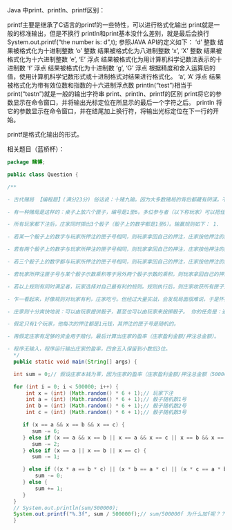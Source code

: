 Java 中print、println、printf区别：

printf主要是继承了C语言的printf的一些特性，可以进行格式化输出 
print就是一般的标准输出，但是不换行 
println和print基本没什么差别，就是最后会换行 
System.out.printf(“the number is: d”,t); 
参照JAVA API的定义如下： 
‘d’ 整数 结果被格式化为十进制整数 
‘o’ 整数 结果被格式化为八进制整数 
‘x’, ‘X’ 整数 结果被格式化为十六进制整数 
‘e’, ‘E’ 浮点 结果被格式化为用计算机科学记数法表示的十进制数 
‘f’ 浮点 结果被格式化为十进制数 
‘g’, ‘G’ 浮点 根据精度和舍入运算后的值，使用计算机科学记数形式或十进制格式对结果进行格式化。 
‘a’, ‘A’ 浮点 结果被格式化为带有效位数和指数的十六进制浮点数 
println(“test”)相当于print(“testn”)就是一般的输出字符串 
print、println、printf的区别 
print将它的参数显示在命令窗口，并将输出光标定位在所显示的最后一个字符之后。 
println 将它的参数显示在命令窗口，并在结尾加上换行符，将输出光标定位在下一行的开始。

printf是格式化输出的形式。

相关题目（蓝桥杯）：

```java
package 赌博;

public class Question {

/**

- 古代赌局 【编程题】(满分23分) 俗话说：十赌九输。因为大多数赌局的背后都藏有阴谋。不过也不尽然，有些赌局背后藏有的是：“阳谋”。

- 有一种赌局是这样的：桌子上放六个匣子，编号是1至6。多位参与者（以下称玩家）可以把任意数量的钱押在某个编号的匣子上。

- 所有玩家都下注后，庄家同时掷出3个骰子（骰子上的数字都是1至6）。输赢规则如下： 1.

- 若某一个骰子上的数字与玩家所押注的匣子号相同，则玩家拿回自己的押注，庄家按他押注的数目赔付（即1比1的赔率）。 2.

- 若有两个骰子上的数字与玩家所押注的匣子号相同，则玩家拿回自己的押注，庄家按他押注的数目的2倍赔付（即1比2的赔率）。 3.

- 若三个骰子上的数字都与玩家所押注的匣子号相同，则玩家拿回自己的押注，庄家按他押注的数目的6倍赔付（即1比6的赔率）。 4.

- 若玩家所押注匣子号与某个骰子示数乘积等于另外两个骰子示数的乘积，则玩家拿回自己的押注，庄家也不赔付（流局）。 5.

- 若以上规则有同时满足者，玩家选择对自己最有利的规则。规则执行后，则庄家收获所有匣子上剩余的押注。

- 乍一看起来，好像规则对玩家有利，庄家吃亏。但经过大量实战，会发现局面很难说，于是怀疑是否庄家做了手脚，

- 庄家则十分爽快地说：可以由玩家提供骰子，甚至也可以由玩家来投掷骰子。 你的任务是：通过编程模拟该过程。模拟50万次，

- 假定只有1个玩家，他每次的押注都是1元钱，其押注的匣子号是随机的。

- 再假定庄家有足够的资金用于赔付。最后计算出庄家的盈率（庄家盈利金额/押注总金额）。 【输入、输出格式要求】

- 程序无输入，程序运行输出庄家的盈率，四舍五入保留到小数后3位。
  */
  public static void main(String[] args) {

  int sum = 0;// 假设庄家本钱为零，因为庄家的盈率（庄家盈利金额/押注总金额（500000））

  for (int i = 0; i < 500000; i++) {
      int x = (int) (Math.random() * 6 + 1);// 玩家下注
      int a = (int) (Math.random() * 6 + 1);// 骰子随机数1号
      int b = (int) (Math.random() * 6 + 1);// 骰子随机数2号
      int c = (int) (Math.random() * 6 + 1);// 骰子随机数3号

     if (x == a && x == b && x == c) {
        sum -= 6;
     } else if (x == a && x == b || x == a && x == c || x == b && x == c) {
        sum -= 2;
     } else if (x == a || x == b || x == c) {
        sum -= 1;

     } else if ((x * a == b * c) || (x * b == a * c) || (x * c == a * b)) {
         sum -= 0;
     } else {
         sum += 1;
     }
  }
  // System.out.println(sum/500000);
  System.out.printf("%.3f", sum / 500000f);// sum/500000f 为什么加f呢？？？？？？？
  }


```

